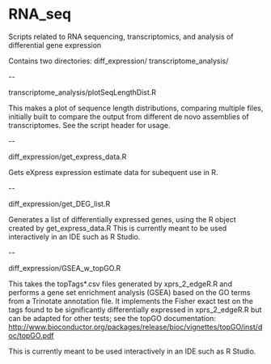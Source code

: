 RNA_seq
=======

Scripts related to RNA sequencing, transcriptomics, and analysis of differential gene expression

Contains two directories:
diff_expression/
transcriptome_analysis/

--

transcriptome_analysis/plotSeqLengthDist.R

This makes a plot of sequence length distributions, comparing multiple files, initially built to compare the output from different de novo assemblies of transcriptomes.  See the script header for usage.

--

diff_expression/get_express_data.R 

Gets eXpress expression estimate data for subequent use in R.

--

diff_expression/get_DEG_list.R

Generates a list of differentially expressed genes, using the R object created by get_express_data.R  This is currently meant to be used interactively in an IDE such as R Studio.

--

diff_expression/GSEA_w_topGO.R

This takes the topTags*.csv files generated by xprs_2_edgeR.R and performs a gene set enrichment analysis (GSEA) based on the GO terms from a Trinotate annotation file.  It implements the Fisher exact test on the tags found to be significantly differentially expressed in xprs_2_edgeR.R but can be adapted for other tests; see the topGO documentation:
http://www.bioconductor.org/packages/release/bioc/vignettes/topGO/inst/doc/topGO.pdf

This is currently meant to be used interactively in an IDE such as R Studio.
